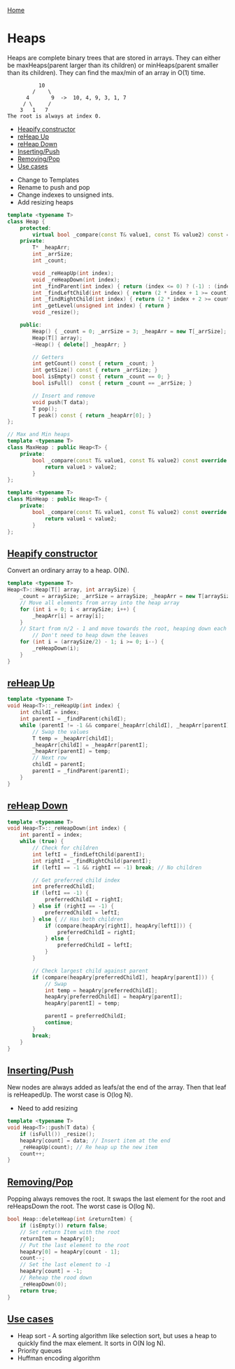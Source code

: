 [Home](../README.md#data-structures)

# Heaps
Heaps are complete binary trees that are stored in arrays. They can either be maxHeaps(parent larger than its children) or minHeaps(parent smaller than its children). They can find the max/min of an array in O(1) time.

```
          10
        /    \
      4       9  ->  10, 4, 9, 3, 1, 7
     / \     /
    3   1   7
The root is always at index 0.
```

<!-- TOC -->

- [Heapify constructor](#heapify-constructor)
- [reHeap Up](#reheap-up)
- [reHeap Down](#reheap-down)
- [Inserting/Push](#insertingpush)
- [Removing/Pop](#removingpop)
- [Use cases](#use-cases)

<!-- /TOC -->

- Change to Templates
- Rename to push and pop
- Change indexes to unsigned ints.
- Add resizing heaps

```C++
template <typename T>
class Heap {
    protected:
        virtual bool _compare(const T& value1, const T& value2) const = 0; // If value1 should be prioritized over value2
    private:
        T* _heapArr;
        int _arrSize;
        int _count;

        void _reHeapUp(int index);
        void _reHeapDown(int index);
        int _findParent(int index) { return (index <= 0) ? (-1) : (index - 1) / 2; }
        int _findLeftChild(int index) { return (2 * index + 1 >= count) ? (-1) : (2 * index + 1); }
        int _findRightChild(int index) { return (2 * index + 2 >= count) ? (-1) : (2 * index + 2); }
        int _getLevel(unsigned int index) { return }
        void _resize();

    public:
        Heap() { _count = 0; _arrSize = 3; _heapArr = new T[_arrSize]; }
        Heap(T[] array);
        ~Heap() { delete[] _heapArr; }

        // Getters
        int getCount() const { return _count; }
        int getSize() const { return _arrSize; }
        bool isEmpty() const { return _count == 0; }
        bool isFull()  const { return _count == _arrSize; }

        // Insert and remove
        void push(T data);
        T pop();
        T peak() const { return _heapArr[0]; }
};

// Max and Min heaps
template <typename T>
class MaxHeap : public Heap<T> {
	private:
		bool _compare(const T& value1, const T& value2) const override {
            return value1 > value2;
		}
};

template <typename T>
class MinHeap : public Heap<T> {
	private:
		bool _compare(const T& value1, const T& value2) const override {
            return value1 < value2;
		}
};
```

## [Heapify constructor](#heaps)
Convert an ordinary array to a heap. O(N).

```C++
template <typename T>
Heap<T>::Heap(T[] array, int arraySize) {
    _count = arraySize; _arrSize = arraySize; _heapArr = new T[arraySize];
    // Move all elements from array into the heap array
    for (int i = 0; i < arraySize; i++) {
        _heapArr[i] = array[i];
    }
    // Start from n/2 - 1 and move towards the root, heaping down each element.
        // Don't need to heap down the leaves
    for (int i = (arraySize/2) - 1; i >= 0; i--) {
        _reHeapDown(i);
    }
}
```

## [reHeap Up](#heaps)

```C++
template <typename T>
void Heap<T>::_reHeapUp(int index) {
    int childI = index;
    int parentI = _findParent(childI);
    while (parentI != -1 && compare(_heapArr[childI], _heapArr[parentI])) {
        // Swap the values
        T temp = _heapArr[childI];
        _heapArr[childI] = _heapArr[parentI];
        _heapArr[parentI] = temp;
        // Next row
        childI = parentI;
        parentI = _findParent(parentI);
    }
}
```

## [reHeap Down](#heaps)

```C++
template <typename T>
void Heap<T>::_reHeapDown(int index) {
    int parentI = index;
    while (true) {
        // Check for children
        int leftI = _findLeftChild(parentI);
        int rightI = _findRightChild(parentI);
        if (leftI == -1 && rightI == -1) break; // No children

        // Get preferred child index
        int preferredChildI;
        if (leftI == -1) {
            preferredChildI = rightI;
        } else if (rightI == -1) {
            preferredChildI = leftI;
        } else { // Has both children
            if (compare(heapAry[rightI], heapAry[leftI])) {
                preferredChildI = rightI;
            } else {
                preferredChildI = leftI;
            }
        }

        // Check largest child against parent
        if (compare(heapAry[preferredChildI], heapAry[parentI])) {
            // Swap
            int temp = heapAry[preferredChildI];
            heapAry[preferredChildI] = heapAry[parentI];
            heapAry[parentI] = temp;

            parentI = preferredChildI;
            continue;
        }
        break;
    }
}
```

## [Inserting/Push](#heaps)
New nodes are always added as leafs/at the end of the array. Then that leaf is reHeapedUp. The worst case is O(log N).
- Need to add resizing

```C++
template <typename T>
void Heap<T>::push(T data) {
	if (isFull()) _resize();
    heapAry[count] = data; // Insert item at the end
    _reHeapUp(count); // Re heap up the new item
	count++;
}
```

## [Removing/Pop](#heaps)
Popping always removes the root. It swaps the last element for the root and reHeapsDown the root. The worst case is O(log N).

```C++
bool Heap::deleteHeap(int &returnItem) {
	if (isEmpty()) return false;
    // Set return Item with the root
    returnItem = heapAry[0];
	// Put the last element to the root
    heapAry[0] = heapAry[count - 1];
    count--;
    // Set the last element to -1
    heapAry[count] = -1;
    // Reheap the rood down
    _reHeapDown(0);
	return true;
}
```

## [Use cases](#heaps)
- Heap sort - A sorting algorithm like selection sort, but uses a heap to quickly find the max element. It sorts in O(N log N).
- Priority queues
- Huffman encoding algorithm